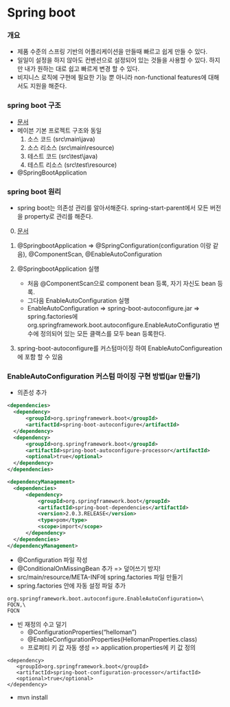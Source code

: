 # Spring boot

### 개요
 - 제품 수준의 스프링 기반의 어플리케이션을 만들때 빠르고 쉽게 만들 수 있다.
 - 일일이 설정을 하지 않아도 컨벤션으로 설정되어 있는 것들을 사용할 수 있다. 하지만 내가 원하는 대로 쉽고 빠르게 변경 할 수 있다.
 - 비지니스 로직에 구현에 필요한 기능 뿐 아니라 non-functional features에 대해서도 지원을 해준다.
 

### spring boot 구조
 - [문서](https://docs.spring.io/spring-boot/docs/current/reference/htmlsingle/#using-boot-structuring-your-code)
 - 메이븐 기본 프로젝트 구조와 동일
 	1. 소스 코드 (src\main\java)
 	2. 소스 리소스 (src\main\resource)
 	3. 테스트 코드 (src\test\java)
	4. 테스트 리소스 (src\test\resource)
 - @SpringBootApplication
 
 

### spring boot  원리
- spring boot는 의존성 관리를 알아서해준다. spring-start-parent에서 모든 버전을 property로 관리를 해준다.

0. [문서](https://docs.spring.io/spring-boot/docs/current/reference/htmlsingle/#boot-features-developing-auto-configuration)
1. @SpringbootApplication => @SpringConfiguration(configuration 이랑 같음), @ComponentScan, @EnableAutoConfiguration
2. @SpringbootApplication 실행
	- 처음 @ComponentScan으로 component bean 등록, 자기 자신도 bean 등록.
	- 그다음 EnableAutoConfiguration 실행
	- EnableAutoConfiguration => spring-boot-autoconfigure.jar => spring.factories에 org.springframework.boot.autoconfigure.EnableAutoConfiguratio 변수에 정의되어 있는  모든 클랙스를 모두 bean 등록한다.
	
3. spring-boot-autoconfigure를 커스텀마이징 하여 EnableAutoConfigureation에 포함 할 수 있음
	
### EnableAutoConfiguration 커스텀 마이징 구현 방법(jar 만들기)
- 의존성 추가
	
```XML
<dependencies>
  <dependency>
      <groupId>org.springframework.boot</groupId>
      <artifactId>spring-boot-autoconfigure</artifactId>
  </dependency>
  <dependency>
      <groupId>org.springframework.boot</groupId>
      <artifactId>spring-boot-autoconfigure-processor</artifactId>
      <optional>true</optional>
  </dependency>
</dependencies>

<dependencyManagement>
  <dependencies>
      <dependency>
          <groupId>org.springframework.boot</groupId>
          <artifactId>spring-boot-dependencies</artifactId>
          <version>2.0.3.RELEASE</version>
          <type>pom</type>
          <scope>import</scope>
      </dependency>
  </dependencies>
</dependencyManagement>
```

- @Configuration 파일 작성
- @ConditionalOnMissingBean 추가 => 덮어쓰기 방지!
- src/main/resource/META-INF에 spring.factories 파일 만들기
- spring.factories 안에 자동 설정 파일 추가


```
org.springframework.boot.autoconfigure.EnableAutoConfiguration=\
FQCN,\
FQCN
```

- 빈 재정의 수고 덜기
	- @ConfigurationProperties(“helloman”)
	- @EnableConfigurationProperties(HellomanProperties.class)
	- 프로퍼티 키 값 자동 생성 => application.properties에 키 값 정의

```
<dependency>
   <groupId>org.springframework.boot</groupId>
   <artifactId>spring-boot-configuration-processor</artifactId>
   <optional>true</optional>
</dependency>

```

- mvn install
